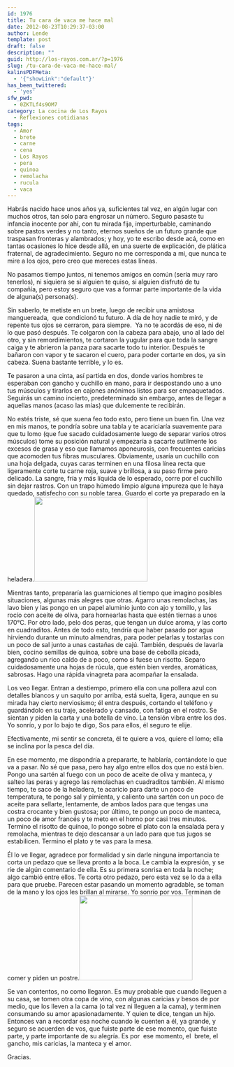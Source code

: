 ```yaml
---
id: 1976
title: Tu cara de vaca me hace mal
date: 2012-08-23T10:29:37-03:00
author: Lende
template: post
draft: false
description: ""
guid: http://los-rayos.com.ar/?p=1976
slug: /tu-cara-de-vaca-me-hace-mal/
kalinsPDFMeta:
  - '{"showLink":"default"}'
has_been_twittered:
  - 'yes'
sfw_pwd:
  - 0ZKTLf4s9OM7
category: La cocina de Los Rayos
  - Reflexiones cotidianas
tags:
  - Amor
  - brete
  - carne
  - cena
  - Los Rayos
  - pera
  - quinoa
  - remolacha
  - rucula
  - vaca
---
```

Habrás nacido hace unos años ya, suficientes tal vez, en algún lugar con muchos otros, tan solo para engrosar un número. Seguro pasaste tu infancia inocente por ahí, con tu mirada fija, imperturbable, caminando sobre pastos verdes y no tanto, eternos sueños de un futuro grande que traspasan fronteras y alambrados; y hoy, yo te escribo desde acá, como en tantas ocasiones lo hice desde allá, en una suerte de explicación, de plática fraternal, de agradecimiento. Seguro no me corresponda a mi, que nunca te mire a los ojos, pero creo que mereces estas líneas.

No pasamos tiempo juntos, ni tenemos amigos en común (sería muy raro tenerlos), ni siquiera se si alguien te quiso, si alguien disfrutó de tu compañía, pero estoy seguro que vas a formar parte importante de la vida de alguna(s) persona(s).

Sin saberlo, te metiste en un brete, luego de recibir una amistosa manguereada,  que condicionó tu futuro. A día de hoy nadie te miró, y de repente tus ojos se cerraron, para siempre.  Ya no te acordás de eso, ni de lo que pasó después. Te colgaron con la cabeza para abajo, uno al lado del otro, y sin remordimientos, te cortaron la yugular para que toda la sangre caiga y te abrieron la panza para sacarte todo tu interior. Después te bañaron con vapor y te sacaron el cuero, para poder cortarte en dos, ya sin cabeza. Suena bastante terrible, y lo es.

Te pasaron a una cinta, así partida en dos, donde varios hombres te esperaban con gancho y cuchillo en mano, para ir despostando uno a uno tus músculos y tirarlos en cajones anónimos listos para ser empaquetados. Seguirás un camino incierto, predeterminado sin embargo, antes de llegar a aquellas manos (acaso las mías) que dulcemente te recibirán.

No estés triste, sé que suena feo todo esto, pero tiene un buen fin. Una vez en mis manos, te pondría sobre una tabla y te acariciaría suavemente para que tu lomo (que fue sacado cuidadosamente luego de separar varios otros músculos) tome su posición natural y empezaría a sacarte sutilmente los excesos de grasa y eso que llamamos aponeurosis, con frecuentes caricias que acomoden tus fibras musculares. Obviamente, usaría un cuchillo con una hoja delgada, cuyas caras terminen en una filosa línea recta que ligeramente corte tu carne roja, suave y brillosa, a su paso firme pero delicado. La sangre, fría y más líquida de lo esperado, corre por el cuchillo sin dejar rastros. Con un trapo húmedo limpio alguna impureza que le haya quedado, satisfecho con su noble tarea. Guardo el corte ya preparado en la heladera.<img class="alignright" src="https://encrypted-tbn3.google.com/images?q=tbn:ANd9GcSSNceBe8cJ_pTALtJoXShhf_wDJEuYLc2z5Pgp1VuU4XuzUnHh" alt="" width="259" height="194" />

Mientras tanto, prepararía las guarniciones al tiempo que imagino posibles situaciones, algunas más alegres que otras. Agarro unas remolachas, las lavo bien y las pongo en un papel aluminio junto con ajo y tomillo, y las rocío con aceite de oliva, para hornearlas hasta que estén tiernas a unos 170°C. Por otro lado, pelo dos peras, que tengan un dulce aroma, y las corto en cuadraditos. Antes de todo esto, tendría que haber pasado por agua hirviendo durante un minuto almendras, para poder pelarlas y tostarlas con un poco de sal junto a unas castañas de cajú. También, después de lavarla bien, cocino semillas de quínoa, sobre una base de cebolla picada, agregando un rico caldo de a poco, como si fuese un risotto. Separo cuidadosamente una hojas de rúcula, que estén bien verdes, aromáticas, sabrosas. Hago una rápida vinagreta para acompañar la ensalada.

Los veo llegar. Entran a destiempo, primero ella con una pollera azul con detalles blancos y un saquito por arriba, está suelta, ligera, aunque en su mirada hay cierto nerviosismo; él entra después, cortando el teléfono y guardándolo en su traje, acelerado y cansado, con fatiga en el rostro. Se sientan y piden la carta y una botella de vino. La tensión vibra entre los dos. Yo sonrío, y por lo bajo te digo, Sos para ellos, él seguro te elije.

Efectivamente, mi sentir se concreta, él te quiere a vos, quiere el lomo; ella se inclina por la pesca del día.

En ese momento, me dispondría a prepararte, te hablaría, contándote lo que va a pasar. No sé que pasa, pero hay algo entre ellos dos que no está bien. Pongo una sartén al fuego con un poco de aceite de oliva y manteca, y salteo las peras y agrego las remolachas en cuadraditos también. Al mismo tiempo, te saco de la heladera, te acaricio para darte un poco de temperatura, te pongo sal y pimienta, y caliento una sartén con un poco de aceite para sellarte, lentamente, de ambos lados para que tengas una costra crocante y bien gustosa; por último, te pongo un poco de manteca, un poco de amor francés y te meto en el horno por casi tres minutos. Termino el risotto de quínoa, lo pongo sobre el plato con la ensalada pera y remolacha, mientras te dejo descansar a un lado para que tus jugos se estabilicen. Termino el plato y te vas para la mesa.

Él lo ve llegar, agradece por formalidad y sin darle ninguna importancia te corta un pedazo que se lleva pronto a la boca. Le cambia la expresión, y se ríe de algún comentario de ella. Es su primera sonrisa en toda la noche; algo cambió entre ellos. Te corta otro pedazo, pero esta vez se lo da a ella para que pruebe. Parecen estar pasando un momento agradable, se toman de la mano y los ojos les brillan al mirarse. Yo sonrío por vos. Terminan de comer y piden un postre.<img class="aligncenter" src="https://encrypted-tbn3.google.com/images?q=tbn:ANd9GcQWZQ3CeB2hr0aDkhFKYqOGJk7PK6A83OiowVHXMaS0ZSfhlGnS_A" alt="" width="259" height="194" />

Se van contentos, no como llegaron. Es muy probable que cuando lleguen a su casa, se tomen otra copa de vino, con algunas caricias y besos de por medio, que los lleven a la cama (o tal vez ni lleguen a la cama), y terminen consumando su amor apasionadamente. Y quien te dice, tengan un hijo. Entonces van a recordar esa noche cuando le cuenten a él, ya grande, y seguro se acuerden de vos, que fuiste parte de ese momento, que fuiste parte, y parte importante de su alegría. Es por  ese momento, el  brete, el gancho, mis caricias, la manteca y el amor.

Gracias.